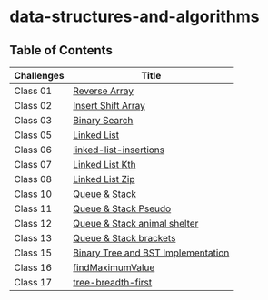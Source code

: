 # data-structures-and-algorithms

## Table of Contents

| Challenges   | Title                                                          |
|--------------|----------------------------------------------------------------|
| Class 01     | [Reverse Array](./java-challenges-cc1/README.md)               |
| Class 02     | [Insert Shift Array](./java-challenges-cc2/README.md)          |
| Class 03     | [Binary Search](./java-challenges-cc3/README.md)               |
| Class 05     | [Linked List](./java-challenges-cc5/README.md)                 |
| Class 06     | [linked-list-insertions](./java-challenge-cc6/README.md)       |
| Class 07     | [Linked List Kth](challenge-cc7/README.md)                     |
| Class 08     | [Linked List Zip](challenge-cc8/README.md)                     |
| Class 10     | [Queue & Stack](challenge-cc10/README.md)                      |
| Class 11     | [Queue & Stack Pseudo ](challenge-cc11/README.md)              |
| Class 12     | [Queue & Stack animal shelter](challenge-cc12/README.md)       |
| Class 13     | [Queue & Stack brackets](challenge-cc13/README.md)             |
| Class 15     | [Binary Tree and BST Implementation](challenge-cc15/README.md) |
| Class 16     | [findMaximumValue](challenge-cc16/README.md)                   |
| Class 17     | [tree-breadth-first](challenge-cc17/README.md)                 |






